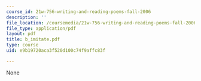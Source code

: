 ```yaml
---
course_id: 21w-756-writing-and-reading-poems-fall-2006
description: ''
file_location: /coursemedia/21w-756-writing-and-reading-poems-fall-2006/e9b19720aca3f520d100c74f9affc83f_b_imitate.pdf
file_type: application/pdf
layout: pdf
title: b_imitate.pdf
type: course
uid: e9b19720aca3f520d100c74f9affc83f

---
```

None